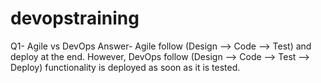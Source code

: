 # devopstraining

Q1- Agile vs DevOps
Answer- Agile follow (Design --> Code --> Test) and deploy at the end. However, DevOps follow (Design --> Code --> Test --> Deploy) functionality is deployed as soon as it is tested.